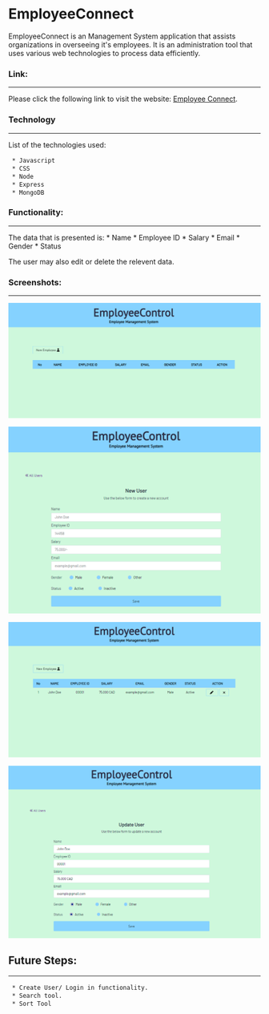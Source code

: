 # EmployeeConnect

EmployeeConnect is an Management System application that assists organizations in overseeing it's employees. It is an administration tool that uses various web technologies to process data efficiently.

### Link: 
______________________________________________________________

Please click the following link to visit the website: [Employee Connect](https://fast-sea-48182.herokuapp.com/).

### Technology
______________________________________________________________
List of the technologies used: 

     * Javascript
     * CSS 
     * Node
     * Express
     * MongoDB


### Functionality:
______________________________________________________________
The data that is presented is:
     * Name
     * Employee ID
     * Salary
     * Email
     * Gender
     * Status

The user may also edit or delete the relevent data.


### Screenshots:
______________________________________________________________

![HomePage](1.PNG)

![Adding a user](2.PNG)

![Edit Delete](3.PNG)

![Edit](4.PNG)



## Future Steps:
______________________________________________________________
     * Create User/ Login in functionality.
     * Search tool.
     * Sort Tool

